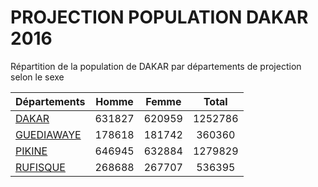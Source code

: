 # PROJECTION POPULATION DAKAR 2016
	
Répartition de la population de DAKAR par départements de projection selon le sexe
	
| Départements  | Homme | Femme | Total |
| --------- |:-----:|:-----:|:-----:|
| [DAKAR](DAKAR) | 631827 | 620959 | 1252786 |
| [GUEDIAWAYE](GUEDIAWAYE) | 178618 | 181742 | 360360 |
| [PIKINE](PIKINE) | 646945 | 632884 | 1279829 |
| [RUFISQUE](RUFISQUE) | 268688 | 267707 | 536395 |
